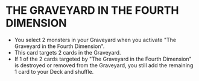 
# THE GRAVEYARD IN THE FOURTH DIMENSION

*   You select 2 monsters in your Graveyard when you activate "The Graveyard in the Fourth Dimension".
*   This card targets 2 cards in the Graveyard.
*   If 1 of the 2 cards targeted by "The Graveyard in the Fourth Dimension" is destroyed or removed from the Graveyard, you still add the remaining 1 card to your Deck and shuffle.

  